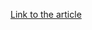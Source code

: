 [Link to the article](https://research.checkpoint.com/2024/30th-september-threat-intelligence-report/)
